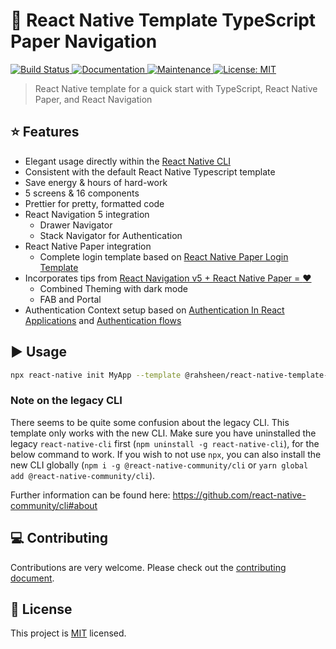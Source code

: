 # :muscle: React Native Template TypeScript Paper Navigation

<p>
  <a href="https://travis-ci.org/rahsheen/react-native-template-ts-paper-navigation">
    <img alt="Build Status" src="https://img.shields.io/travis/rahsheen/react-native-template-ts-paper-navigation.svg" target="_blank" />
  </a>
  <a href="https://github.com/rahsheen/react-native-template-ts-paper-navigation#readme">
    <img alt="Documentation" src="https://img.shields.io/badge/documentation-yes-brightgreen.svg" target="_blank" />
  </a>
  <a href="https://github.com/rahsheen/react-native-template-ts-paper-navigation/graphs/commit-activity">
    <img alt="Maintenance" src="https://img.shields.io/badge/Maintained%3F-yes-green.svg" target="_blank" />
  </a>
  <a href="https://github.com/rahsheen/react-native-template-ts-paper-navigation/blob/master/LICENSE">
    <img alt="License: MIT" src="https://img.shields.io/badge/License-MIT-yellow.svg" target="_blank" />
  </a>
</p>

> React Native template for a quick start with TypeScript, React Native Paper, and React Navigation


## :star: Features

- Elegant usage directly within the [React Native CLI](https://github.com/react-native-community/cli)
- Consistent with the default React Native Typescript template
- Save energy & hours of hard-work
- 5 screens & 16 components
- Prettier for pretty, formatted code
- React Navigation 5 integration
  - Drawer Navigator
  - Stack Navigator for Authentication
- React Native Paper integration
  - Complete login template based on [React Native Paper Login Template
](https://github.com/callstack/react-native-paper-login-template)
- Incorporates tips from [React Navigation v5 + React Native Paper = :heart:](https://reactnavigation.org/blog/2020/01/29/using-react-navigation-5-with-react-native-paper)
  - Combined Theming with dark mode
  - FAB and Portal
- Authentication Context setup based on [Authentication In React Applications](https://kentcdodds.com/blog/authentication-in-react-applications) and [Authentication flows](https://reactnavigation.org/docs/auth-flow)

## :arrow_forward: Usage

```sh
npx react-native init MyApp --template @rahsheen/react-native-template-ts-paper-navigation
```

### Note on the legacy CLI
There seems to be quite some confusion about the legacy CLI. This template only works with the new CLI. Make sure you have uninstalled the legacy `react-native-cli` first (`npm uninstall -g react-native-cli`), for the below command to work. If you wish to not use `npx`, you can also install the new CLI globally (`npm i -g @react-native-community/cli` or `yarn global add @react-native-community/cli`).

Further information can be found here: https://github.com/react-native-community/cli#about

## :computer: Contributing

Contributions are very welcome. Please check out the [contributing document](CONTRIBUTING.md).

## :bookmark: License

This project is [MIT](LICENSE) licensed.
